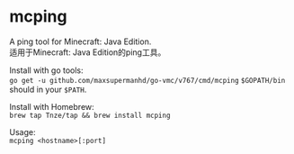 # mcping

A ping tool for Minecraft: Java Edition.  
适用于Minecraft: Java Edition的ping工具。

Install with go tools:  
    ```go get -u github.com/maxsupermanhd/go-vmc/v767/cmd/mcping```
    `$GOPATH/bin` should in your `$PATH`.

Install with Homebrew:  
    ```brew tap Tnze/tap && brew install mcping```

Usage:  
    ```mcping <hostname>[:port]```
